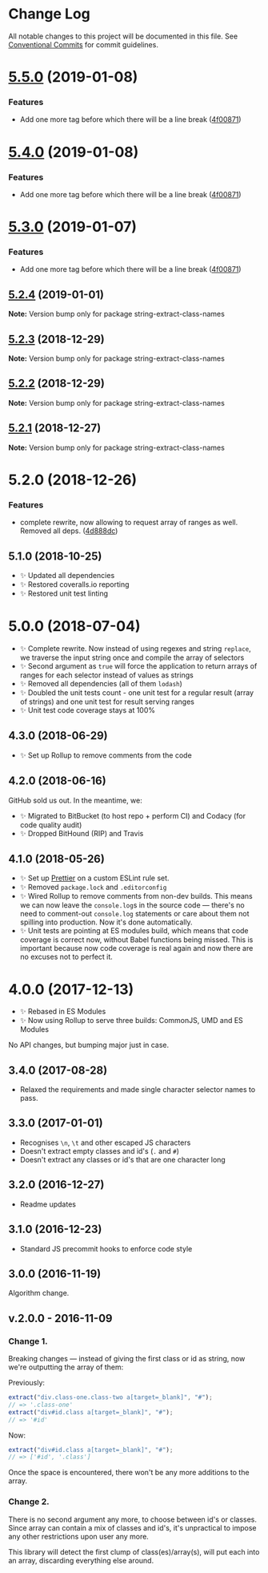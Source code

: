 # Change Log

All notable changes to this project will be documented in this file.
See [Conventional Commits](https://conventionalcommits.org) for commit guidelines.

# [5.5.0](https://bitbucket.org/codsen/codsen/src/master/packages/string-extract-class-names/compare/string-extract-class-names@5.2.4...string-extract-class-names@5.5.0) (2019-01-08)


### Features

* Add one more tag before which there will be a line break ([4f00871](https://bitbucket.org/codsen/codsen/src/master/packages/string-extract-class-names/commits/4f00871))





# [5.4.0](https://bitbucket.org/codsen/codsen/src/master/packages/string-extract-class-names/compare/string-extract-class-names@5.2.4...string-extract-class-names@5.4.0) (2019-01-08)

### Features

- Add one more tag before which there will be a line break ([4f00871](https://bitbucket.org/codsen/codsen/src/master/packages/string-extract-class-names/commits/4f00871))

# [5.3.0](https://bitbucket.org/codsen/codsen/src/master/packages/string-extract-class-names/compare/string-extract-class-names@5.2.4...string-extract-class-names@5.3.0) (2019-01-07)

### Features

- Add one more tag before which there will be a line break ([4f00871](https://bitbucket.org/codsen/codsen/src/master/packages/string-extract-class-names/commits/4f00871))

## [5.2.4](https://bitbucket.org/codsen/codsen/src/master/packages/string-extract-class-names/compare/string-extract-class-names@5.2.3...string-extract-class-names@5.2.4) (2019-01-01)

**Note:** Version bump only for package string-extract-class-names

## [5.2.3](https://bitbucket.org/codsen/codsen/src/master/packages/string-extract-class-names/compare/string-extract-class-names@5.2.2...string-extract-class-names@5.2.3) (2018-12-29)

**Note:** Version bump only for package string-extract-class-names

## [5.2.2](https://bitbucket.org/codsen/codsen/src/master/packages/string-extract-class-names/compare/string-extract-class-names@5.2.1...string-extract-class-names@5.2.2) (2018-12-29)

**Note:** Version bump only for package string-extract-class-names

## [5.2.1](https://bitbucket.org/codsen/codsen/src/master/packages/string-extract-class-names/compare/string-extract-class-names@5.2.0...string-extract-class-names@5.2.1) (2018-12-27)

**Note:** Version bump only for package string-extract-class-names

# 5.2.0 (2018-12-26)

### Features

- complete rewrite, now allowing to request array of ranges as well. Removed all deps. ([4d888dc](https://bitbucket.org/codsen/codsen/src/master/packages/string-extract-class-names/commits/4d888dc))

## 5.1.0 (2018-10-25)

- ✨ Updated all dependencies
- ✨ Restored coveralls.io reporting
- ✨ Restored unit test linting

# 5.0.0 (2018-07-04)

- ✨ Complete rewrite. Now instead of using regexes and string `replace`, we traverse the input string once and compile the array of selectors
- ✨ Second argument as `true` will force the application to return arrays of ranges for each selector instead of values as strings
- ✨ Removed all dependencies (all of them `lodash`)
- ✨ Doubled the unit tests count - one unit test for a regular result (array of strings) and one unit test for result serving ranges
- ✨ Unit test code coverage stays at 100%

## 4.3.0 (2018-06-29)

- ✨ Set up Rollup to remove comments from the code

## 4.2.0 (2018-06-16)

GitHub sold us out. In the meantime, we:

- ✨ Migrated to BitBucket (to host repo + perform CI) and Codacy (for code quality audit)
- ✨ Dropped BitHound (RIP) and Travis

## 4.1.0 (2018-05-26)

- ✨ Set up [Prettier](https://prettier.io) on a custom ESLint rule set.
- ✨ Removed `package.lock` and `.editorconfig`
- ✨ Wired Rollup to remove comments from non-dev builds. This means we can now leave the `console.log`s in the source code — there's no need to comment-out `console.log` statements or care about them not spilling into production. Now it's done automatically.
- ✨ Unit tests are pointing at ES modules build, which means that code coverage is correct now, without Babel functions being missed. This is important because now code coverage is real again and now there are no excuses not to perfect it.

# 4.0.0 (2017-12-13)

- ✨ Rebased in ES Modules
- ✨ Now using Rollup to serve three builds: CommonJS, UMD and ES Modules

No API changes, but bumping major just in case.

## 3.4.0 (2017-08-28)

- Relaxed the requirements and made single character selector names to pass.

## 3.3.0 (2017-01-01)

- Recognises `\n`, `\t` and other escaped JS characters
- Doesn't extract empty classes and id's (`.` and `#`)
- Doesn't extract any classes or id's that are one character long

## 3.2.0 (2016-12-27)

- Readme updates

## 3.1.0 (2016-12-23)

- Standard JS precommit hooks to enforce code style

## 3.0.0 (2016-11-19)

Algorithm change.

## v.2.0.0 - 2016-11-09

### Change 1.

Breaking changes — instead of giving the first class or id as string, now we're outputting the array of them:

Previously:

```js
extract("div.class-one.class-two a[target=_blank]", "#");
// => '.class-one'
extract("div#id.class a[target=_blank]", "#");
// => '#id'
```

Now:

```js
extract("div#id.class a[target=_blank]", "#");
// => ['#id', '.class']
```

Once the space is encountered, there won't be any more additions to the array.

### Change 2.

There is no second argument any more, to choose between id's or classes. Since array can contain a mix of classes and id's, it's unpractical to impose any other restrictions upon user any more.

This library will detect the first clump of class(es)/array(s), will put each into an array, discarding everything else around.

